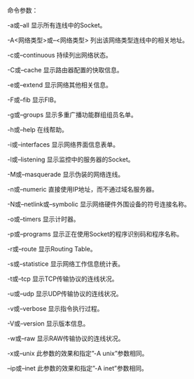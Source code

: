 命令参数：



-a或–all 显示所有连线中的Socket。



-A&lt;网络类型&gt;或–&lt;网络类型&gt; 列出该网络类型连线中的相关地址。



-c或–continuous 持续列出网络状态。



-C或–cache 显示路由器配置的快取信息。



-e或–extend 显示网络其他相关信息。



-F或–fib 显示FIB。



-g或–groups 显示多重广播功能群组组员名单。



-h或–help 在线帮助。



-i或–interfaces 显示网络界面信息表单。



-l或–listening 显示监控中的服务器的Socket。



-M或–masquerade 显示伪装的网络连线。



-n或–numeric 直接使用IP地址，而不通过域名服务器。



-N或–netlink或–symbolic 显示网络硬件外围设备的符号连接名称。



-o或–timers 显示计时器。



-p或–programs 显示正在使用Socket的程序识别码和程序名称。



-r或–route 显示Routing Table。



-s或–statistice 显示网络工作信息统计表。



-t或–tcp 显示TCP传输协议的连线状况。



-u或–udp 显示UDP传输协议的连线状况。



-v或–verbose 显示指令执行过程。



-V或–version 显示版本信息。



-w或–raw 显示RAW传输协议的连线状况。



-x或–unix 此参数的效果和指定”-A unix”参数相同。



–ip或–inet 此参数的效果和指定”-A inet”参数相同。


